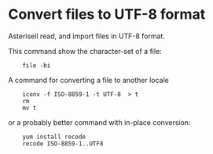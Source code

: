 # Convert files to UTF-8 format

Asterisell read, and import files in UTF-8 format.

This command show the character-set of a file:

```
    file -bi
```

A command for converting a file to another locale

```
    iconv -f ISO-8859-1 -t UTF-8  > t
    rm
    mv t
```

or a probably better command with in-place conversion:

```
    yum install recode
    recode ISO-8859-1..UTF8
```

